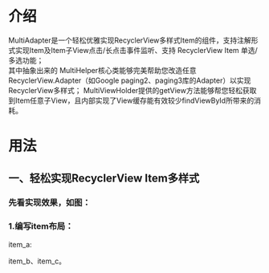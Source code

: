 # 介绍
   MultiAdapter是一个轻松优雅实现RecyclerView多样式Item的组件，支持注解形式实现Item及Item子View点击/长点击事件监听、支持 RecyclerView Item 单选/多选功能；  
   其中抽象出来的 MultiHelper核心类能够完美帮助您改造任意RecyclerView.Adapter（如Google paging2、paging3库的Adapter）以实现RecyclerView多样式；
   MultiViewHolder提供的getView方法能够帮您轻松获取到Item任意子View，且内部实现了View缓存能有效较少findViewById所带来的消耗。

# 用法
## 一、轻松实现RecyclerView Item多样式
###  先看实现效果，如图：
### 1.编写item布局：
item_a:

item_b、item_c。